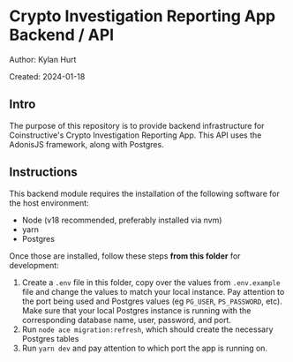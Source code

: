 # Crypto Investigation Reporting App Backend / API
Author: Kylan Hurt

Created: 2024-01-18

## Intro

The purpose of this repository is to provide backend infrastructure for Coinstructive's Crypto Investigation Reporting App. This API uses the AdonisJS framework, along with Postgres.

## Instructions

This backend module requires the installation of the following software for the host environment:

* Node (v18 recommended, preferably installed via nvm)
* yarn
* Postgres

Once those are installed, follow these steps **from this folder** for development:
1. Create a `.env` file in this folder, copy over the values from `.env.example` file and change the values to match your local instance. Pay attention to the port being used and Postgres values (eg `PG_USER`, `PS_PASSWORD`, etc). Make sure that your local Postgres instance is running with the corresponding database name, user, password, and port.
2. Run `node ace migration:refresh`, which should create the necessary Postgres tables
3. Run `yarn dev` and pay attention to which port the app is running on.
